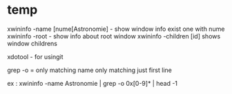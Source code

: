# temp
xwininfo -name [nume[Astronomie] - show window info exist one with nume
xwininfo -root - show info about root window
xwininfo -children [id] shows window childrens

xdotool - for usingit

grep -o = only matching 
                      name            only matching   just first line

ex : xwininfo -name Astronomie | grep -o 0x[0-9]* | head -1
